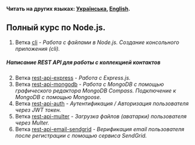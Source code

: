 **Читать на других языках: [Українська](./README.ua.md), [English](./README.en.md).**

## Полный курс по Node.js.

1. Ветка [cli](https://github.com/YevhenChementsov/node-full-course/tree/cli) - *Работа с файлами в Node.js. Создание консольного приложения (cli).*
##### Написание REST API для работы с коллекцией контактов
2. Ветка [rest-api-express](https://github.com/YevhenChementsov/node-full-course/tree/rest-api-express) - *Работа с Express.js.*
3. Ветка [rest-api-mongodb](https://github.com/YevhenChementsov/node-full-course/tree/rest-api-mongodb) - *Работа с MongoDB с помощью графического редактора MongoDB Compass. Подключение к MongoDB с помощью Mongoose.*
4. Ветка [rest-api-auth](https://github.com/YevhenChementsov/node-full-course/tree/rest-api-auth) - *Аутентификация / Авторизация пользователя через JWT токен.*
5. Ветка [rest-api-multer](https://github.com/YevhenChementsov/node-full-course/tree/rest-api-multer) - *Загрузка файлов (аватарки) пользователя через Multer.*
6. Ветка [rest-api-email-sendgrid](https://github.com/YevhenChementsov/node-full-course/tree/rest-api-email-sendgrid) - *Верификация email пользователя после регистрации с помощью сервиса SendGrid.*
